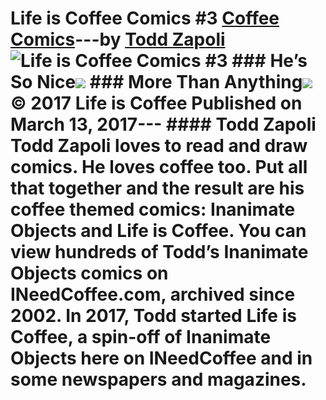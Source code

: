 # Life is Coffee Comics #3 [Coffee Comics](https://ineedcoffee.com/section/coffee-comics/)---by [Todd Zapoli](https://ineedcoffee.com/by/todd-zapoli/)![Life is Coffee Comics #3](https://ineedcoffee.com/images/posts/life-coffee-comics-3/life-is-coffee-640x400-new.jpg) ### He’s So Nice![](https://ineedcoffee.com/assets/005-He-So-Nice.B5rJQB-w_2gzraP.webp) ### More Than Anything![](https://ineedcoffee.com/assets/006-More-Than-Anything.JZ5zB0Y1_13oqVc.webp) © 2017 Life is Coffee Published on March 13, 2017--- #### Todd Zapoli Todd Zapoli loves to read and draw comics. He loves coffee too. Put all that together and the result are his coffee themed comics: Inanimate Objects and Life is Coffee. You can view hundreds of Todd’s Inanimate Objects comics on INeedCoffee.com, archived since 2002. In 2017, Todd started Life is Coffee, a spin-off of Inanimate Objects here on INeedCoffee and in some newspapers and magazines.